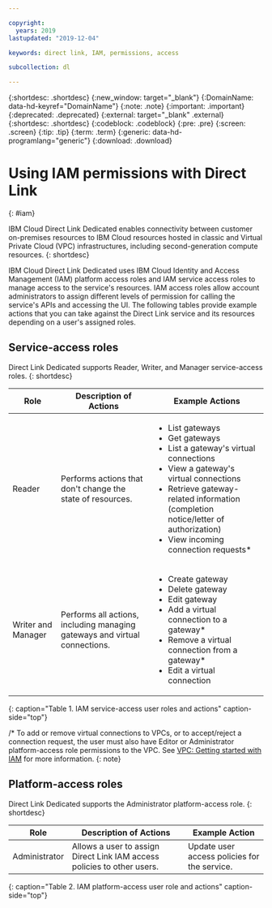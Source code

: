 ```yaml
---

copyright:
  years: 2019
lastupdated: "2019-12-04"

keywords: direct link, IAM, permissions, access

subcollection: dl

---
```


{:shortdesc: .shortdesc}
{:new_window: target="_blank"}
{:DomainName: data-hd-keyref="DomainName"}
{:note: .note}
{:important: .important}
{:deprecated: .deprecated}
{:external: target="_blank" .external}
{:shortdesc: .shortdesc}
{:codeblock: .codeblock}
{:pre: .pre}
{:screen: .screen}
{:tip: .tip}
{:term: .term}
{:generic: data-hd-programlang="generic"}
{:download: .download}

# Using IAM permissions with Direct Link
{: #iam}

IBM Cloud Direct Link Dedicated enables connectivity between customer on-premises resources to IBM Cloud resources hosted in classic and Virtual Private Cloud (VPC) infrastructures, including second-generation compute resources.
{: shortdesc}

IBM Cloud Direct Link Dedicated uses IBM Cloud Identity and Access Management (IAM) platform access roles and IAM service access roles to manage access to the service's resources. IAM access roles allow account administrators to assign different levels of permission for calling the service's APIs and accessing the UI. The following tables provide example actions that you can take against the Direct Link service and its resources depending on a user's assigned roles.

## Service-access roles

Direct Link Dedicated supports Reader, Writer, and Manager service-access roles.
{: shortdesc}

| Role | Description of Actions | Example Actions |
|---|---|---|
| Reader | Performs actions that don't change the state of resources. |<ul><li>List gateways</li><li>Get gateways</li><li>List a gateway's virtual connections</li><li>View a gateway's virtual connections</li><li>Retrieve gateway-related information (completion notice/letter of authorization)</li><li>View incoming connection requests* </li></ul>
| Writer and Manager | Performs all actions, including managing gateways and virtual connections. |<ul><li>Create gateway</li><li>Delete gateway</li><li>Edit gateway</li><li>Add a virtual connection to a gateway* </li><li>Remove a virtual connection from a gateway* </li><li>Edit a virtual connection |                     |
{: caption="Table 1. IAM service-access user roles and actions" caption-side="top"}

/* To add or remove virtual connections to VPCs, or to accept/reject a connection request, the user must also have Editor or Administrator platform-access role permissions to the VPC. See [VPC: Getting started with IAM](/docs/vpc?topic=vpc-iam-getting-started) for more information.
{: note}

## Platform-access roles

Direct Link Dedicated supports the Administrator platform-access role.
{: shortdesc}

| Role | Description of Actions | Example Action
|---|---|---|
| Administrator | Allows a user to assign Direct Link IAM access policies to other users. | Update user access policies for the service. |                 |
{: caption="Table 2. IAM platform-access user role and actions" caption-side="top"}

